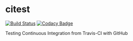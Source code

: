 # citest

[![Build Status](https://travis-ci.org/ctornau/citest.svg?branch=master)](https://travis-ci.org/ctornau/citest)
[![Codacy Badge](https://api.codacy.com/project/badge/Grade/659f34e7fb9b48a88da69372e6646910)](https://www.codacy.com/app/ctornau/citest?utm_source=github.com&amp;utm_medium=referral&amp;utm_content=ctornau/citest&amp;utm_campaign=Badge_Grade)


Testing Continuous Integration from Travis-CI with GitHub
